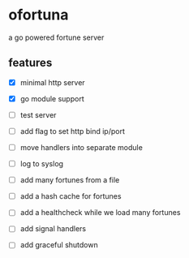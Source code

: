 # ofortuna

a go powered fortune server

## features

- [x] minimal http server
- [x] go module support
- [ ] test server
- [ ] add flag to set http bind ip/port
- [ ] move handlers into separate module
- [ ] log to syslog
- [ ] add many fortunes from a file
- [ ] add a hash cache for fortunes
- [ ] add a healthcheck while we load many fortunes
- [ ] add signal handlers
- [ ] add graceful shutdown

